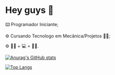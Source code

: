 # **Hey guys** 👋

⌨️ Programador Iniciante;

⚙️ Cursando Tecnologo em Mecânica/Projetos 👨‍🔧;
 
⚙️ 👨‍🔧 + 💻 = 👨‍💻.

[![Anurag's GitHub stats](https://github-readme-stats.vercel.app/api?username=anuraghazra)](https://github.com/anuraghazra/github-readme-stats)

[![Top Langs](https://github-readme-stats.vercel.app/api/top-langs/?username=anuraghazra)](https://github.com/anuraghazra/github-readme-stats)
